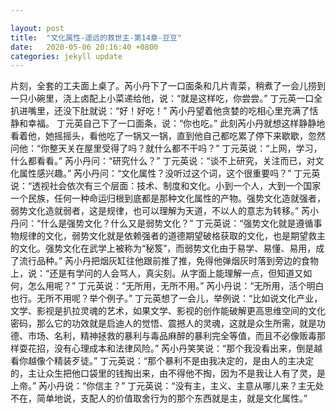 ```yaml
---

layout: post
title:  "文化属性-遥远的救世主-第14章-豆豆"
date:   2020-05-06 20:16:40 +0800
categories: jekyll update
---
```




  片刻，全套的工夫面上桌了。芮小丹下了一口面条和几片青菜，稍煮了一会儿捞到一只小碗里，浇上卤配上小菜递给他，说：“就是这样吃，你尝尝。”
  丁元英一口全扒进嘴里，还没下肚就说：“好！好吃！”
  芮小丹望着他贪婪的吃相心里充满了恬静和幸福。
  丁元英自己下了一口面条，说：“你也吃。”
  此刻芮小丹就想这样静静地看着他，她摇摇头，看他吃了一锅又一锅，直到他自己都吃累了停下来歇歇，忽然问他：“你整天关在屋里受得了吗？就什么都不干吗？”
  丁元英说：“上网，学习，什么都看看。”
  芮小丹问：“研究什么？”
  丁元英说：“谈不上研究，关注而已，对文化属性感兴趣。”
  芮小丹问：“文化属性？没听过这个词，这个很重要吗？”
  丁元英说：“透视社会依次有三个层面：技术、制度和文化。小到一个人，大到一个国家一个民族，任何一种命运归根到底都是那种文化属性的产物。强势文化造就强者，弱势文化造就弱者，这是规律，也可以理解为天道，不以人的意志为转移。”
  芮小丹问：“什么是强势文化？什么又是弱势文化？”
  丁元英说：“强势文化就是遵循事物规律的文化，弱势文化就是依赖强者的道德期望破格获取的文化，也是期望救主的文化。强势文化在武学上被称为“秘笈”，而弱势文化由于易学、易懂、易用，成了流行品种。”
  芮小丹把烟灰缸往他跟前推了推，免得他弹烟灰时落到旁边的食物上，说：“还是有学问的人会骂人，真尖刻。从字面上能理解一点，但知道又如何，怎么用呢？”
  丁元英说：“无所用，无所不用。”
  芮小丹说：“无所用，活个明白也行。无所不用呢？举个例子。”
  丁元英想了一会儿，举例说：“比如说文化产业，文学、影视是扒拉灵魂的艺术，如果文学、影视的创作能破解更高思维空间的文化密码，那么它的功效就是启迪人的觉悟、震撼人的灵魂，这就是众生所需，就是功德、市场、名利，精神拯救的暴利与毒品麻醉的暴利完全等值，而且不必像贩毒那样耍花招，没有心理成本和法律风险。”
  芮小丹笑笑说：“那个我没看出来，倒是越看你越像个精装歹徒。”
  丁元英说：“那个暴利不是由我决定的，是由人的主决定的，主让众生把他口袋里的钱掏出来，由不得他不掏，因为不是我让人有了灵，是上帝。”
  芮小丹说：“你信主？”
  丁元英说：“没有主，主义、主意从哪儿来？主无处不在，简单地说，支配人的价值取舍行为的那个东西就是主，就是文化属性。”